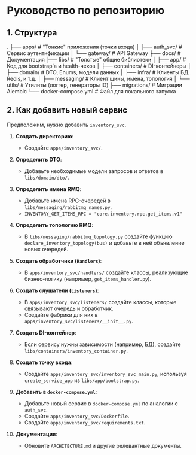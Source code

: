 # Руководство по репозиторию

## 1. Структура

.
├── apps/                # "Тонкие" приложения (точки входа)
│   ├── auth_svc/        # Сервис аутентификации
│   └── gateway/         # API Gateway
├── docs/                # Документация
├── libs/                # "Толстые" общие библиотеки
│   ├── app/             # Код для bootstrap'а и health-чеков
│   ├── containers/      # DI-контейнеры
│   ├── domain/          # DTO, Enums, модели данных
│   ├── infra/           # Клиенты БД, Redis, и т.д.
│   ├── messaging/       # Клиент шины, имена, топология
│   └── utils/           # Утилиты (логгер, генераторы ID)
├── migrations/          # Миграции Alembic
└── docker-compose.yml   # Файл для локального запуска


## 2. Как добавить новый сервис

Предположим, нужно добавить `inventory_svc`.

1.  **Создать директорию**:
    -   Создайте `apps/inventory_svc/`.

2.  **Определить DTO**:
    -   Добавьте необходимые модели запросов и ответов в `libs/domain/dto/`.

3.  **Определить имена RMQ**:
    -   Добавьте имена RPC-очередей в `libs/messaging/rabbitmq_names.py`.
    -   `INVENTORY_GET_ITEMS_RPC = "core.inventory.rpc.get_items.v1"`

4.  **Определить топологию RMQ**:
    -   В `libs/messaging/rabbitmq_topology.py` создайте функцию `declare_inventory_topology(bus)` и добавьте в неё объявление новых очередей.

5.  **Создать обработчики (`Handlers`)**:
    -   В `apps/inventory_svc/handlers/` создайте классы, реализующие бизнес-логику (например, `get_items_handler.py`).

6.  **Создать слушатели (`Listeners`)**:
    -   В `apps/inventory_svc/listeners/` создайте классы, которые связывают очередь и обработчик.
    -   Создайте фабрики для них в `apps/inventory_svc/listeners/__init__.py`.

7.  **Создать DI-контейнер**:
    -   Если сервису нужны зависимости (например, БД), создайте `libs/containers/inventory_container.py`.

8.  **Создать точку входа**:
    -   Создайте `apps/inventory_svc/inventory_svc_main.py`, используя `create_service_app` из `libs/app/bootstrap.py`.

9.  **Добавить в `docker-compose.yml`**:
    -   Добавьте новый сервис в `docker-compose.yml` по аналогии с `auth_svc`.
    -   Создайте `apps/inventory_svc/Dockerfile`.
    -   Создайте `apps/inventory_svc/requirements.txt`.

10. **Документация**:
    -   Обновите `ARCHITECTURE.md` и другие релевантные документы.